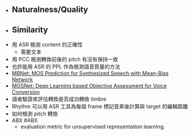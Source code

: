 - ## Naturalness/Quality
- ## Similarity
- 用 ASR 檢測 content 的正確性
	- 需要文本
- 用 PCC 檢測轉換前後的 pitch 有沒有保持一致
- 也許能用 ASR 的 PPL 作為檢測語音質量的方法
- [MBNet: MOS Prediction for Synthesized Speech with Mean-Bias Network](https://arxiv.org/abs/2103.00110)
- [MOSNet: Deep Learning based Objective Assessment for Voice Conversion](https://arxiv.org/abs/1904.08352)
- 語者驗證來評估轉換是否成功轉換 timbre
- Rhythm 可以用 ASR 工具為每個 frame 標記音素後計算與 target 的編輯距離
- 如何檢測 pitch 轉換
- ABX #ABX
	- evaluation metric for unsupervised representation learning.